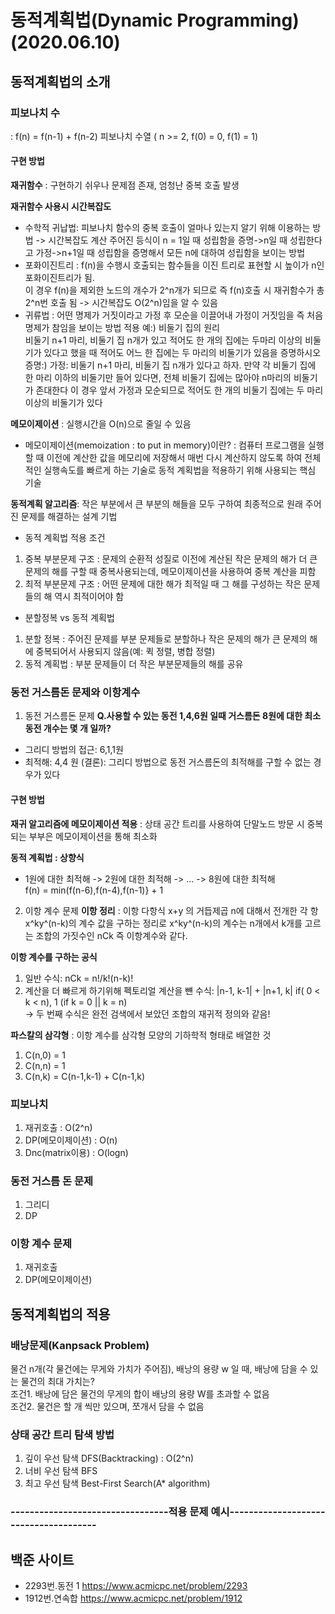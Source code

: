 # 동적계획법(Dynamic Programming) (2020.06.10)

## 동적계획법의 소개

### 피보나치 수
: f(n) = f(n-1) + f(n-2)  피보나치 수열 ( n >= 2, f(0) = 0, f(1) = 1)

#### 구현 방법
**재귀함수** : 구현하기 쉬우나 문제점 존재, 엄청난 중복 호출 발생 

**재귀함수 사용시 시간복잡도**
- 수학적 귀납법: 피보나치 함수의 중복 호출이 얼마나 있는지 알기 위해 이용하는 방법 -> 시간복잡도 계산 
주어진 등식이 n = 1일 때 성립함을 증명->n일 때 성립한다고 가정->n+1일 때 성립함을 증명해서 모든 n에 대하여 성립함을 보이는 방법
- 포화이진트리 : f(n)을 수행시 호출되는 함수들을 이진 트리로 표현할 시 높이가 n인 포화이진트리가 됨.  
이 경우 f(n)을 제외한 노드의 개수가 2^n개가 되므로 즉 f(n)호출 시 재귀함수가 총 2^n번 호출 됨 -> 시간복잡도 O(2^n)임을 알 수 있음
- 귀류법 : 어떤 명제가 거짓이라고 가정 후 모순을 이끌어내 가정이 거짓임을 즉 처음 명제가 참임을 보이는 방법
적용 예:) 비둘기 집의 원리  
비둘기 n+1 마리, 비둘기 집 n개가 있고 적어도 한 개의 집에는 두마리 이상의 비둘기가 있다고 했을 때 적어도 어느 한 집에는 두 마리의 비둘기가 있음을 증명하시오  
증명:) 가정: 비둘기 n+1 마리, 비둘기 집 n개가 있다고 하자. 만약 각 비둘기 집에 한 마리 이하의 비둘기만 들어 있다면, 전체 비둘기 집에는 많아야 n마리의 비둘기가 존대한다 이 경우 앞서 가정과 모순되므로 적어도 한 개의 비둘기 집에는 두 마리 이상의 비둘기가 있다

**메모이제이션** : 실행시간을 O(n)으로 줄일 수 있음  
- 메모이제이션(memoization : to put in memory)이란?
: 컴퓨터 프로그램을 실행할 때 이전에 계산한 값을 메모리에 저장해서 매번 다시 계산하지 않도록 하여 전체적인 실행속도를 빠르게 하는 기술로 동적 계획법을 적용하기 위해 사용되는 핵심 기술

**동적계획 알고리즘**: 작은 부분에서 큰 부분의 해들을 모두 구하여 최종적으로 원래 주어진 문제를 해결하는 설계 기법  
- 동적 계획법 적용 조건
1. 중복 부분문제 구조 : 문제의 순환적 성질로 이전에 계산된 작은 문제의 해가 더 큰 문제의 해를 구할 때 중복사용되는데, 메모이제이션을 사용하여 중복 계산을 피함
2. 최적 부분문제 구조 : 어떤 문제에 대한 해가 최적일 때 그 해를 구성하는 작은 문제들의 해 역시 최적이어야 함
- 분할정복 vs 동적 계획법
1. 분할 정복 : 주어진 문제를 부분 문제들로 분할하나 작은 문제의 해가 큰 문제의 해에 중복되어서 사용되지 않음(예: 퀵 정렬, 병합 정렬)
2. 동적 계획법 : 부분 문제들이 더 작은 부분문제들의 해를 공유

### 동전 거스름돈 문제와 이항계수

1. 동전 거스름돈 문제
**Q.사용할 수 있는 동전 1,4,6원 일때 거스름돈 8원에 대한 최소 동전 개수는 몇 개 일까?**
- 그리디 방법의 접근: 6,1,1원
- 최적해: 4,4 원
(결론): 그리디 방법으로 동전 거스름돈의 최적해를 구할 수 없는 경우가 있다

#### 구현 방법
**재귀 알고리즘에 메모이제이션 적용**
: 상태 공간 트리를 사용하여 단말노드 방문 시 중복되는 부부은 메모이제이션을 통해 최소화

**동적 계획법 : 상향식**
- 1원에 대한 최적해 -> 2원에 대한 최적해 -> ... -> 8원에 대한 최적해  
f(n) = min(f(n-6),f(n-4),f(n-1)} + 1

2. 이항 계수 문제
**이항 정리**
: 이항 다항식 x+y 의 거듭제곱 n에 대해서 전개한 각 항 x^ky^(n-k)의 계수 값을 구하는 정리로 x^ky^(n-k)의 계수는 n개에서 k개를 고르는 조합의 가짓수인 nCk 즉 이항계수와 같다.

**이항 계수를 구하는 공식**
1. 일반 수식: nCk = n!/k!(n-k)! 
2. 계산을 더 빠르게 하기위해 펙토리얼 계산을 뺸 수식: |n-1, k-1| + |n+1, k| if( 0 < k < n), 1 (if k = 0 || k = n)  
-> 두 번째 수식은 완전 검색에서 보았던 조합의 재귀적 정의와 같음!

**파스칼의 삼각형**
: 이항 계수를 삼각형 모양의 기하학적 형태로 배열한 것
1. C(n,0) = 1
2. C(n,n) = 1
3. C(n,k) = C(n-1,k-1) + C(n-1,k)

### 피보나치
1. 재귀호출 : O(2^n)
2. DP(메모이제이션) : O(n)
2. Dnc(matrix이용) : O(logn)

### 동전 거스름 돈 문제
1. 그리디
2. DP

### 이항 계수 문제
1. 재귀호출
2. DP(메모이제이션)

## 동적계획법의 적용

### 배낭문제(Kanpsack Problem)
물건 n개(각 물건에는 무게와 가치가 주어짐), 배낭의 용량 w 일 때, 배낭에 담을 수 있는 물건의 최대 가치는?  
조건1. 배낭에 담은 물건의 무게의 합이 배낭의 용량 W를 초과할 수 없음  
조건2. 물건은 할 개 씩만 있으며, 쪼개서 담을 수 없음  

### 상태 공간 트리 탐색 방법
1. 깊이 우선 탐색 DFS(Backtracking) : O(2^n)
2. 너비 우선 탐색 BFS
3. 최고 우선 탐색 Best-First Search(A* algorithm)



### ---------------------------------적용 문제 예시--------------------------------------

## 백준 사이트
* 2293번.동전 1 <https://www.acmicpc.net/problem/2293>
* 1912번.연속합 <https://www.acmicpc.net/problem/1912>


